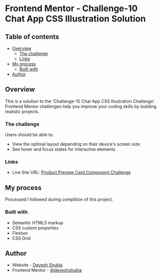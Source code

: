 # Frontend Mentor - Challenge-10 Chat App CSS Illustration Solution 

## Table of contents

- [Overview](#overview)
  - [The challenge](#the-challenge)
  - [Links](#links)
- [My process](#my-process)
  - [Built with](#built-with)
- [Author](#author)

## Overview

This is a solution to the 'Challenge-10 Chat App CSS Illustration Challenge'. Frontend Mentor challenges help you improve your coding skills by building realistic projects.

### The challenge

Users should be able to:

- View the optimal layout depending on their device's screen size
- See hover and focus states for interactive elements

### Links

- Live Site URL: [Product Preview Card Component Challenge](https://your-live-site-url.com)

## My process

Processed I followed during complition of this project. 

### Built with

- Semantic HTML5 markup
- CSS custom properties
- Flexbox
- CSS Grid

## Author

- Website - [Devesh Shukla](#)
- Frontend Mentor - [@deveshshukla](https://www.frontendmentor.io/profile/deveshshukla)
